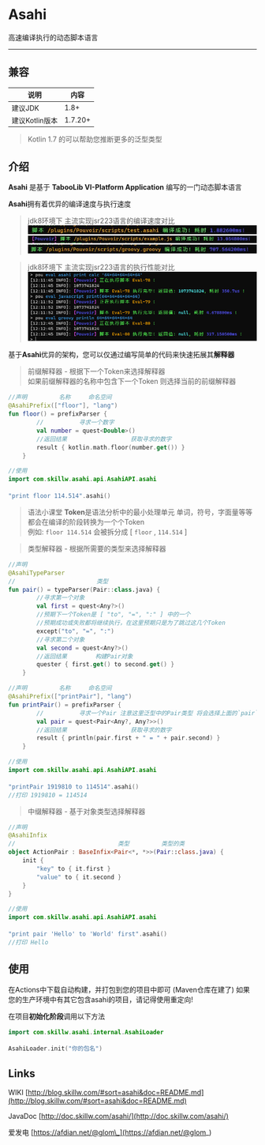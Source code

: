 # Asahi

高速编译执行的动态脚本语言

---

## 兼容

| 说明         | 内容      |
|------------|---------|
| 建议JDK      | 1.8+    |
| 建议Kotlin版本 | 1.7.20+ |

> Kotlin 1.7 的可以帮助您推断更多的泛型类型

## 介绍

**Asahi** 是基于 **TabooLib VI-Platform Application** 编写的一门动态脚本语言

**Asahi**拥有着优异的编译速度与执行速度
> jdk8环境下 主流实现jsr223语言的编译速度对比
![对比](images/compile_asahi.jpg)
![对比](images/compile_js.jpg)
![对比](images/compile_groovy.jpg)

> jdk8环境下 主流实现jsr223语言的执行性能对比
![对比](images/calc_com.png)

基于**Asahi**优异的架构，您可以仅通过编写简单的代码来快速拓展其**解释器**

> 前缀解释器 - 根据下一个Token来选择解释器  
> 如果前缀解释器的名称中包含下一个Token 则选择当前的前缀解释器

```kotlin
//声明         名称     命名空间
@AsahiPrefix(["floor"], "lang")
fun floor() = prefixParser {
        //          寻求一个数字
        val number = quest<Double>()
        //返回结果                  获取寻求的数字
        result { kotlin.math.floor(number.get()) }
    }
```

```kotlin
//使用
import com.skillw.asahi.api.AsahiAPI.asahi

"print floor 114.514".asahi()
```

> 语法小课堂
> **Token**是语法分析中的最小处理单元 单词，符号，字面量等等都会在编译的阶段转换为一个个Token  
> 例如: `floor 114.514` 会被拆分成 [ `floor` , `114.514` ]

> 类型解释器 - 根据所需要的类型来选择解释器

```kotlin
//声明
@AsahiTypeParser
//                       类型
fun pair() = typeParser(Pair::class.java) {
        //寻求第一个对象
        val first = quest<Any?>()
        //预期下一个Token是 [ "to", "=", ":" ] 中的一个
        //预期成功或失败都将继续执行，在这里预期只是为了跳过这几个Token
        except("to", "=", ":")
        //寻求第二个对象
        val second = quest<Any?>()
        //返回结果        构建Pair对象
        quester { first.get() to second.get() }
    }
```

```kotlin
//声明         名称     命名空间
@AsahiPrefix(["printPair"], "lang")
fun printPair() = prefixParser {
        //          寻求一个Pair 注意这里泛型中的Pair类型 将会选择上面的`pair`类型解释器 作为解释器
        val pair = quest<Pair<Any?, Any?>>()
        //返回结果                  获取寻求的数字
        result { println(pair.first + " = " + pair.second) }
    }
```

```kotlin
//使用
import com.skillw.asahi.api.AsahiAPI.asahi

"printPair 1919810 to 114514".asahi()
//打印 1919810 = 114514
```

> 中缀解释器 - 基于对象类型选择解释器

```kotlin
//声明
@AsahiInfix
//                             类型         类型的类
object ActionPair : BaseInfix<Pair<*, *>>(Pair::class.java) {
    init {
        "key" to { it.first }
        "value" to { it.second }
    }
}
```

```kotlin
//使用
import com.skillw.asahi.api.AsahiAPI.asahi

"print pair 'Hello' to 'World' first".asahi()
//打印 Hello
```

## 使用

在Actions中下载自动构建，并打包到您的项目中即可 (Maven仓库在建了)
如果您的生产环境中有其它包含asahi的项目，请记得使用重定向!

在项目**初始化阶段**调用以下方法

```kotlin
import com.skillw.asahi.internal.AsahiLoader

AsahiLoader.init("你的包名")
```

## Links

WIKI [http://blog.skillw.com/#sort=asahi&doc=README.md](http://blog.skillw.com/#sort=asahi&doc=README.md)

JavaDoc [http://doc.skillw.com/asahi/](http://doc.skillw.com/asahi/)

爱发电 [https://afdian.net/@glom\_](https://afdian.net/@glom_)
